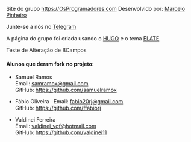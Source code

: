 Site do grupo https://OsProgramadores.com
Desenvolvido por: [Marcelo Pinheiro](https://twitter.com/mpinheir)

Junte-se a nós no [Telegram](https://t.me/osprogramadores)

A página do grupo foi criada usando o [HUGO](https://gohugo.io/) e o tema [ELATE](http://themes.gohugo.io/hugo-elate-theme/)

Teste de Alteração de BCampos


#### Alunos que deram fork no projeto:
- Samuel Ramos  
Email: samramox@gmail.com  
GitHub: https://github.com/samuelramox 

- Fábio Oliveira  
Email: fabio20rj@gmail.com  
GitHub: https://github.com/ffabiorj

- Valdinei Ferreira  
Email: valdinei_vof@hotmail.com  
GitHub: https://github.com/valdinei11  
